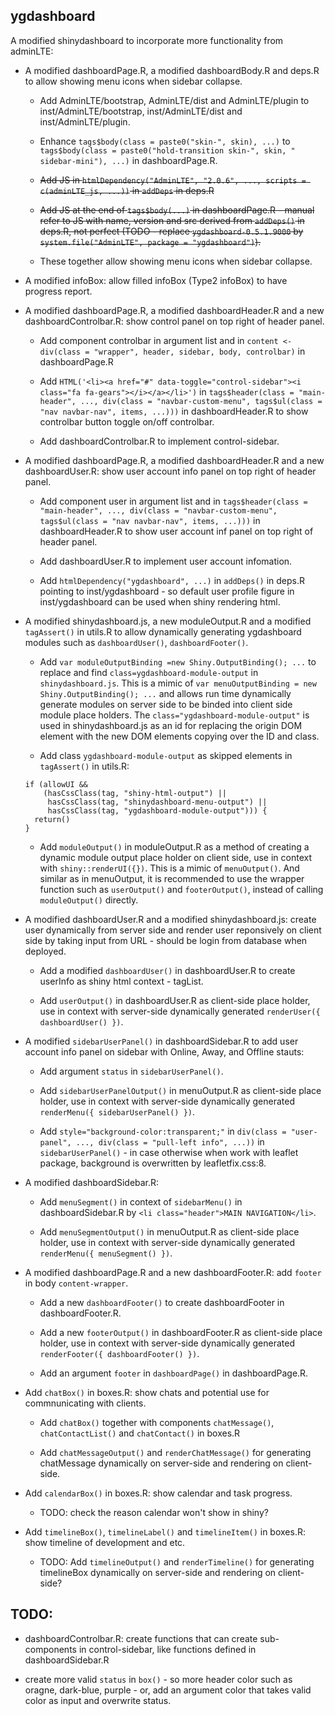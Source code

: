 <!-- README.md is generated from README.Rmd. -->
ygdashboard
-----------

A modified shinydashboard to incorporate more functionality from adminLTE:

-   A modified dashboardPage.R, a modified dashboardBody.R and deps.R to allow showing menu icons when sidebar collapse.

    -   Add AdminLTE/bootstrap, AdminLTE/dist and AdminLTE/plugin to inst/AdminLTE/bootstrap, inst/AdminLTE/dist and inst/AdminLTE/plugin.

    -   Enhance `tags$body(class = paste0("skin-", skin), ...)` to `tags$body(class = paste0("hold-transition skin-", skin, " sidebar-mini"), ...)` in dashboardPage.R.

    -   ~~Add JS in `htmlDependency("AdminLTE", "2.0.6", ..., scripts = c(adminLTE_js, ...))` in `addDeps` in deps.R~~

    -   ~~Add JS at the end of `tags$body(...)` in dashboardPage.R - manual refer to JS with name, version and src derived from `addDeps()` in deps.R, not perfect (TODO - replace `ygdashboard-0.5.1.9000` by `system.file("AdminLTE", package = "ygdashboard")`).~~

    -   These together allow showing menu icons when sidebar collapse.

-   A modified infoBox: allow filled infoBox (Type2 infoBox) to have progress report.

-   A modified dashboardPage.R, a modified dashboardHeader.R and a new dashboardControlbar.R: show control panel on top right of header panel.

    -   Add component controlbar in argument list and in `content <- div(class = "wrapper", header, sidebar, body, controlbar)` in dashboardPage.R

    -   Add `HTML('<li><a href="#" data-toggle="control-sidebar"><i class="fa fa-gears"></i></a></li>')` in `tags$header(class = "main-header", ..., div(class = "navbar-custom-menu", tags$ul(class = "nav navbar-nav", items, ...)))` in dashboardHeader.R to show controlbar button toggle on/off controlbar.

    -   Add dashboardControlbar.R to implement control-sidebar.

-   A modified dashboardPage.R, a modified dashboardHeader.R and a new dashboardUser.R: show user account info panel on top right of header panel.

    -   Add component user in argument list and in `tags$header(class = "main-header", ..., div(class = "navbar-custom-menu", tags$ul(class = "nav navbar-nav", items, ...)))` in dashboardHeader.R to show user account inf panel on top right of header panel.

    -   Add dashboardUser.R to implement user account infomation.

    -   Add `htmlDependency("ygdashboard", ...)` in `addDeps()` in deps.R pointing to inst/ygdashboard - so default user profile figure in inst/ygdashboard can be used when shiny rendering html.

-   A modified shinydashboard.js, a new moduleOutput.R and a modified `tagAssert()` in utils.R to allow dynamically generating ygdashboard modules such as `dashboardUser()`, `dashboardFooter()`.

    -   Add `var moduleOutputBinding =new Shiny.OutputBinding(); ...` to replace and find `class=ygdashboard-module-output` in `shinydashboard.js`. This is a mimic of `var menuOutputBinding = new Shiny.OutputBinding(); ...` and allows run time dynamically generate modules on server side to be binded into client side module place holders. The `class="ygdashboard-module-output"` is used in shinydashboard.js as an id for replacing the origin DOM element with the new DOM elements copying over the ID and class.

    -   Add class `ygdashboard-module-output` as skipped elements in `tagAssert()` in utils.R:

    <!-- -->

        if (allowUI &&
            (hasCssClass(tag, "shiny-html-output") ||
             hasCssClass(tag, "shinydashboard-menu-output") ||
             hasCssClass(tag, "ygdashboard-module-output"))) {
          return()
        }

    -   Add `moduleOutput()` in moduleOutput.R as a method of creating a dynamic module output place holder on client side, use in context with `shiny::renderUI({})`. This is a mimic of `menuOutput()`. And similar as in menuOutput, it is recommended to use the wrapper function such as `userOutput()` and `footerOutput()`, instead of calling `moduleOutput()` directly.
-   A modified dashboardUser.R and a modified shinydashboard.js: create user dynamically from server side and render user reponsively on client side by taking input from URL - should be login from database when deployed.

    -   Add a modified `dashboardUser()` in dashboardUser.R to create userInfo as shiny html context - tagList.

    -   Add `userOutput()` in dashboardUser.R as client-side place holder, use in context with server-side dynamically generated `renderUser({ dashboardUser() })`.

-   A modified `sidebarUserPanel()` in dashboardSidebar.R to add user account info panel on sidebar with Online, Away, and Offline stauts:

    -   Add argument `status` in `sidebarUserPanel()`.

    -   Add `sidebarUserPanelOutput()` in menuOutput.R as client-side place holder, use in context with server-side dynamically generated `renderMenu({ sidebarUserPanel() })`.

    -   Add `style="background-color:transparent;"` in `div(class = "user-panel", ..., div(class = "pull-left info", ...))` in `sidebarUserPanel()` - in case otherwise when work with leaflet package, background is overwritten by leafletfix.css:8.

-   A modified dashboardSidebar.R:

    -   Add `menuSegment()` in context of `sidebarMenu()` in dashboardSidebar.R by `<li class="header">MAIN NAVIGATION</li>`.

    -   Add `menuSegmentOutput()` in menuOutput.R as client-side place holder, use in context with server-side dynamically generated `renderMenu({ menuSegment() })`.

-   A modified dashboardPage.R and a new dashboardFooter.R: add `footer` in body `content-wrapper`.

    -   Add a new `dashboardFooter()` to create dashboardFooter in dashboardFooter.R.

    -   Add a new `footerOutput()` in dashboardFooter.R as client-side place holder, use in context with server-side dynamically generated `renderFooter({ dashboardFooter() })`.

    -   Add an argument `footer` in `dashboardPage()` in dashboardPage.R.

-   Add `chatBox()` in boxes.R: show chats and potential use for commnunicating with clients.

    -   Add `chatBox()` together with components `chatMessage()`, `chatContactList()` and `chatContact()` in boxes.R

    -   Add `chatMessageOutput()` and `renderChatMessage()` for generating chatMessage dynamically on server-side and rendering on client-side.

-   Add `calendarBox()` in boxes.R: show calendar and task progress.

    -   TODO: check the reason calendar won't show in shiny?
-   Add `timelineBox()`, `timelineLabel()` and `timelineItem()` in boxes.R: show timeline of development and etc.

    -   TODO: Add `timelineOutput()` and `renderTimeline()` for generating timelineBox dynamically on server-side and rendering on client-side?

TODO:
-----

-   dashboardControlbar.R: create functions that can create sub-components in control-sidebar, like functions defined in dashboardSidebar.R

-   create more valid `status` in `box()` - so more header color such as oragne, dark-blue, purple - or, add an argument color that takes valid color as input and overwrite status.
